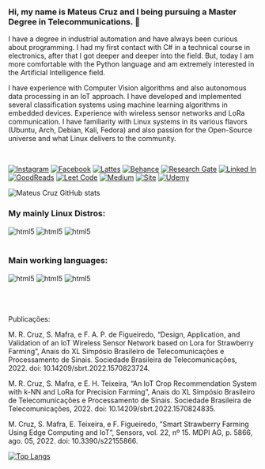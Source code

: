 ###  Hi, my name is Mateus Cruz and I being pursuing a Master Degree in Telecommunications. 🫶

I have a degree in industrial automation and have always been curious about programming. I had my first contact with C# in a technical course in electronics, after that I got deeper and deeper into the field. But, today I am more comfortable with the Python language and am extremely interested in the Artificial Intelligence field. 

I have experience with Computer Vision algorithms and also autonomous data processing in an IoT approach. I have developed and implemented several classification systems using machine learning algorithms in embedded devices. Experience with wireless sensor networks and LoRa communication. I have familiarity with Linux systems in its various flavors (Ubuntu, Arch, Debian, Kali, Fedora) and also passion for the Open-Source universe and what Linux delivers to the community.

<br/>

[![Instagram](https://img.shields.io/badge/Instagram-E4405F?style=for-the-badge&logo=instagram&logoColor=white)](https://www.instagram.com/matteuscruz/)
[![Facebook](https://img.shields.io/badge/Facebook-1877F2?style=for-the-badge&logo=facebook&logoColor=white)](https://www.facebook.com/Matteuscruz/)
[![Lattes](https://img.shields.io/badge/Academia-fff?style=for-the-badge&logo=academia&logoColor=black)](http://lattes.cnpq.br/5613080668124303)
[![Behance](https://img.shields.io/badge/-Behance-blue?style=for-the-badge&logo=behance&logoColor=white)]()
[![Research Gate](	https://img.shields.io/badge/Research_Gate-00CCBB.svg?&style=for-the-badge&logo=ResearchGate&logoColor=white)](https://www.researchgate.net/profile/Mateus_Cruz6)
[![Linked In](https://img.shields.io/badge/LinkedIn-0077B5?style=for-the-badge&logo=linkedin&logoColor=white)](https://www.linkedin.com/in/matteuscruz/)
[![GoodReads](https://img.shields.io/badge/Goodreads-372213?style=for-the-badge&logo=goodreads&logoColor=white)](https://www.goodreads.com/user/show/130308663-mateus-cruz)
[![Leet Code](https://img.shields.io/badge/-LeetCode-FFA116?style=for-the-badge&logo=LeetCode&logoColor=black)](https://leetcode.com/matteuscruz/)
[![Medium](https://img.shields.io/badge/Medium-12100E?style=for-the-badge&logo=medium&logoColor=white)](https://medium.com/@mateusraimundodacruz)
[![Site](https://img.shields.io/badge/website-000000?style=for-the-badge&logo=About.me&logoColor=white)](https://www.uaiot.tk/)
[![Udemy](https://img.shields.io/badge/Udemy-EC5252?style=for-the-badge&logo=Udemy&logoColor=white)](https://www.udemy.com/user/matteuscruz/)

![Mateus Cruz GitHub stats](https://github-readme-stats.vercel.app/api?username=matteuscruz&show_icons=true&theme=dracula)

### My mainly Linux Distros:
<div style="display inline_block">
    <img align="center" alt="html5" src="https://img.shields.io/badge/Arch_Linux-1793D1?style=for-the-badge&logo=arch-linux&logoColor=white" />
    <img align="center" alt="html5" src="https://img.shields.io/badge/Debian-A81D33?style=for-the-badge&logo=debian&logoColor=white" />
    <img align="center" alt="html5" src="https://img.shields.io/badge/Kali_Linux-557C94?style=for-the-badge&logo=kali-linux&logoColor=white" />
</div><br/)>

### Main working languages:
<div style="display inline_block">
<img align="center" alt="html5" src="https://img.shields.io/badge/Python-3776AB?style=for-the-badge&logo=python&logoColor=white"/>
<img align="center" alt="html5" src="https://img.shields.io/badge/R-276DC3?style=for-the-badge&logo=r&logoColor=white"/>
<img align="center" alt="html5" src="https://img.shields.io/badge/JavaScript-F7DF1E?style=for-the-badge&logo=javascript&logoColor=black" />
</div><br/)>

<br/>
<br/>

Publicações: 

M. R. Cruz, S. Mafra, e F. A. P. de Figueiredo, “Design, Application, and Validation of an IoT Wireless Sensor Network based on Lora for Strawberry Farming”, Anais do XL Simpósio Brasileiro de Telecomunicações e Processamento de Sinais. Sociedade Brasileira de Telecomunicações, 2022. doi: 10.14209/sbrt.2022.1570823724.

M. R. Cruz, S. Mafra, e E. H. Teixeira, “An IoT Crop Recommendation System with k-NN and LoRa for Precision Farming”, Anais do XL Simpósio Brasileiro de Telecomunicações e Processamento de Sinais. Sociedade Brasileira de Telecomunicações, 2022. doi: 10.14209/sbrt.2022.1570824835.

M. Cruz, S. Mafra, E. Teixeira, e F. Figueiredo, “Smart Strawberry Farming Using Edge Computing and IoT”, Sensors, vol. 22, nº 15. MDPI AG, p. 5866, ago. 05, 2022. doi: 10.3390/s22155866.


[![Top Langs](https://github-readme-stats.vercel.app/api/top-langs/?username=matteuscruz)](https://github.com/anuraghazra/github-readme-stats)

